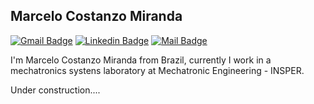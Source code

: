 ## Marcelo Costanzo Miranda

[![Gmail Badge](https://img.shields.io/badge/-marcelocm1995@gmail.com-c71610?style=flat-square&logo=Gmail&logoColor=white&link=mailto:marcelocm1995@gmail.com)](mailto:marcelocm1995@gmail.com)
[![Linkedin Badge](https://img.shields.io/badge/-Marcelo%Costanzo-2867B2?style=flat-square&logo=Linkedin&logoColor=white&link=https://www.linkedin.com/in/marcelo-costanzo-miranda-952b58147/)](https://www.linkedin.com/in/marcelo-costanzo-miranda-952b58147/)
[![Mail Badge](https://img.shields.io/badge/-Youtube-e74c3c?style=flat&labelColor=e74c3c&logo=youtube&logoColor=white)](https://www.youtube.com/channel/UCJ1QhIezVGMMPmDKTGRj7cA) 


I'm Marcelo Costanzo Miranda from Brazil, currently I work in a mechatronics systens laboratory at Mechatronic Engineering - INSPER.

Under construction....
<!--
**Marcelocm1995/Marcelocm1995** is a ✨ _special_ ✨ repository because its `README.md` (this file) appears on your GitHub profile.

Here are some ideas to get you started:

- 🔭 I’m currently working on ...
- 🌱 I’m currently learning ...
- 👯 I’m looking to collaborate on ...
- 🤔 I’m looking for help with ...
- 💬 Ask me about ...
- 📫 How to reach me: ...
- 😄 Pronouns: ...
- ⚡ Fun fact: ...
-->
